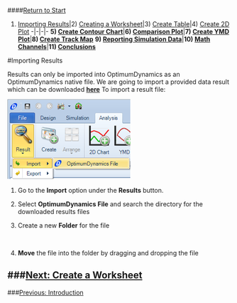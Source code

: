 ####[Return to Start](1_Tutorial_3.md)

1) [Importing Results](2_Importing_Results.md)|2) [Creating a Worksheet](3_Create_Worksheet.md)|3) [Create Table](4_CreateTable.md)|4) [Create 2D Plot](5_2DChart.md)
-|-|-|-
__5) [Create Contour Chart](6_ContourChart.md)__|__6) [Comparison Plot](7_CompPlot.md)__|__7) [Create YMD Plot](8_YMDPlot.md)__|__8) [Create Track Map](9_TrackMap.md)__
__9) [Reporting Simulation Data](10_SimReport.md)__|__10) [Math Channels](11_MathChan.md)__|__11) [Conclusions](12_Conclusion.md)__

#Importing Results

Results can only be imported into OptimumDynamics as an OptimumDynamics native file. We are going to import a provided data result which can be downloaded __[here](../track_tire_replay.ODRes)__ To import a result file:

![Import Results](../img/import_results.png)

1) Go to the __Import__ option under the __Results__ button.

2) Select __OptimumDynamics File__ and search the directory for the downloaded results files

3) Create a new __Folder__ for the file

![]()

4) __Move__ the file into the folder by dragging and dropping the file

###[Next: Create a Worksheet](3_Create_Worksheet.md)
---
###[Previous: Introduction](1_Tutorial_3.md)